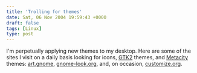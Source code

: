 ```yaml
---
title: 'Trolling for themes'
date: Sat, 06 Nov 2004 19:59:43 +0000
draft: false
tags: [Linux]
type: post
---
```


I'm perpetually applying new themes to my desktop. Here are some of the sites I visit on a daily basis looking for icons, [GTK2](http://en.wikipedia.org/wiki/Gtk) themes, and [Metacity](http://en.wikipedia.org/wiki/Metacity) themes: [art.gnome](http://art.gnome.org), [gnome-look.org](http://www.gnome-look.org), and, on occasion, [customize.org](http://www.customize.org).